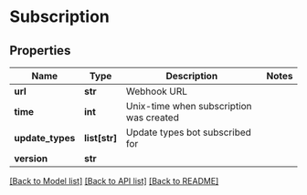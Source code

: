 # Subscription

## Properties
Name | Type | Description | Notes
------------ | ------------- | ------------- | -------------
**url** | **str** | Webhook URL | 
**time** | **int** | Unix-time when subscription was created | 
**update_types** | **list[str]** | Update types bot subscribed for | 
**version** | **str** |  | 

[[Back to Model list]](../README.md#documentation-for-models) [[Back to API list]](../README.md#documentation-for-api-endpoints) [[Back to README]](../README.md)


